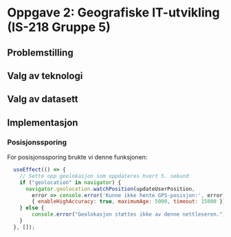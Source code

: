 # Oppgave 2: Geografiske IT-utvikling (IS-218 Gruppe 5)

## Problemstilling

## Valg av teknologi

## Valg av datasett

## Implementasjon

### Posisjonssporing

For posisjonssporing brukte vi denne funksjonen:
```jsx
  useEffect(() => {
    // Sette opp geolokasjon som oppdateres hvert 5. sekund
    if ("geolocation" in navigator) {
      navigator.geolocation.watchPosition(updateUserPosition, 
        error => console.error('Kunne ikke hente GPS-posisjon:', error), 
        { enableHighAccuracy: true, maximumAge: 5000, timeout: 15000 });
    } else {
        console.error("Geolokasjon støttes ikke av denne nettleseren.");
    }
  }, []);
```
